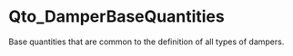 # Qto_DamperBaseQuantities

Base quantities that are common to the definition of all types of dampers.
<!-- end of short definition -->

